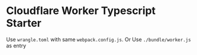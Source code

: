 # Cloudflare Worker Typescript Starter

Use `wrangle.toml` with same `webpack.config.js`.
Or Use `./bundle/worker.js` as entry
